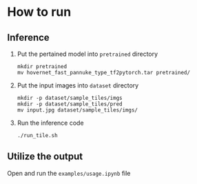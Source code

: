 # How to run

## Inference

1. Put the pertained model into `pretrained` directory

    ```shell
    mkdir pretrained
    mv hovernet_fast_pannuke_type_tf2pytorch.tar pretrained/
    ```

2. Put the input images into `dataset` directory

	```shell
	mkdir -p dataset/sample_tiles/imgs
	mkdir -p dataset/sample_tiles/pred
	mv input.jpg dataset/sample_tiles/imgs/
	```

3. Run the inference code

	```shell
	./run_tile.sh
	```

## Utilize the output

Open and run the `examples/usage.ipynb` file

